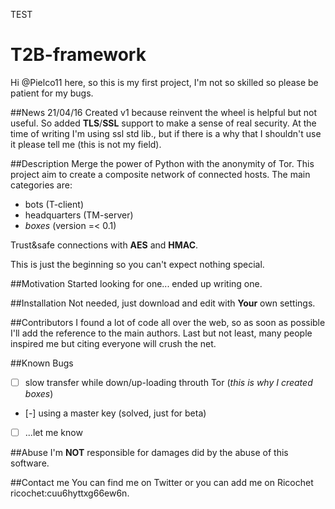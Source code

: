 TEST

# T2B-framework

Hi @Pielco11 here,
so this is my first project, I'm not so skilled so please be patient for my bugs.

##News 21/04/16
Created v1 because reinvent the wheel is helpful but not useful.
So added **TLS**/**SSL** support to make a sense of real security. At the time of writing I'm using ssl std lib., but if there is a why that I shouldn't use it please tell me (this is not my field).

##Description
Merge the power of Python with the anonymity of Tor.
This project aim to create a composite network of connected hosts. The main categories are:

 + bots (T-client)
 + headquarters (TM-server)
 + *boxes* (version =< 0.1)

Trust&safe connections with **AES** and **HMAC**.

This is just the beginning so you can't expect nothing special.

##Motivation
Started looking for one... ended up writing one.

##Installation
Not needed, just download and edit with **Your** own settings.

##Contributors
I found a lot of code all over the web, so as soon as possible I'll add the reference to the main authors.
Last but not least, many people inspired me but citing everyone will crush the net.

##Known Bugs
- [ ] slow transfer while down/up-loading throuth Tor (*this is why I created boxes*)
- [-] using a master key (solved, just for beta)
- [ ] ...let me know 

##Abuse
I'm **NOT** responsible for damages did by the abuse of this software.

##Contact me
You can find me on Twitter or you can add me on Ricochet ricochet:cuu6hyttxg66ew6n.

